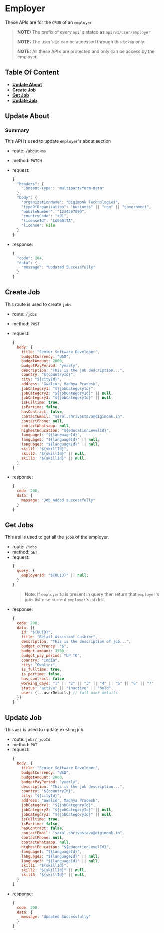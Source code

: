 # Employer

These APIs are for the `CRUD` of an `employer`

> **NOTE:** The prefix of every `api`' s stated as `api/v1/user/employer`
>
> **NOTE:** The user’s `id` can be accessed through this `token` only.
>
> **NOTE:** All these API’s are protected and only can be access by the employer.

## Table Of Content

- **[Update About](#update-about)**
- **[Create Job](#create-job)**
- **[Get Job](#get-jobs)**
- **[Update Job](#update-job)**

## Update About

### Summary

This API is used to update `employer`'s about section

- route: `/about-me`
- method: `PATCH`
- request:

  ```js
  {
    "headers": {
      "Content-Type": "multipart/form-data"
    },
    "body": {
      "organizationName": "Digimonk Technologies",
      "typeOfOrganization": "business" || "ngo" || "government",
      "mobileNumber": "1234567890",
      "countryCode": "+91",
      "licenseId": "LAS001TA",
      "license": File
    }
  }
  ```

- response:

  ```js
  {
    "code": 204,
    "data": {
      "message": "Updated Successfully"
    }
  }
  ```

## Create Job

This route is used to create `jobs`

- route: `/jobs`
- method: `POST`
- request:

  ```js
  {
    body: {
      title: "Senior Software Developer",
      budgetCurrency: "USD",
      budgetAmount: 2000,
      budgetPayPeriod: "yearly",
      description: "This is the job description...",
      country: "${countryId}",
      city: "${cityId}",
      address: "Gwalior, Madhya Pradesh",
      jobCategory1: "${jobCategoryId}",
      jobCategory2: "${jobCategoryId}" || null,
      jobCategory3: "${jobCategoryId}" || null,
      isFulltime: true,
      isPartime: false,
      hasContract: false,
      contactEmail: "saral.shrivastava@digimonk.in",
      contactPhone: null,
      contactWhatsapp: null,
      highestEducation: "${educationLevelId}",
      language1: "${languageId}",
      language2: "${languageId}" || null,
      language3: "${languageId}" || null,
      skill1: "${skillId}",
      skill2: "${skillId}" || null,
      skill3: "${skillId}" || null,
    }
  }
  ```

- response:
  ```js
  {
    code: 200,
    data: {
      message: "Job Added successfully"
    }
  }
  ```

## Get Jobs

This api is used to get all the `jobs` of the employer.
- route: `/jobs`
- method: `GET`
- request:
  ```js
  {
    query: {
      employerId: "${UUID}" || null;
    }
  }
  ```
  > Note: If `employerId` is present in query then return that `employer`'s jobs list else current `employer`'s job list. 
- response:
  ```js
  {
    code: 200,
    data: [{
      id: "${UUID}",
      title: "Retail Assistant Cashier",
      description: "This is the description of job...",
      budget_currency: "$",
      budget_amount: 3500,
      budget_pay_period: "UP TO",
      country: "India",
      city: "Gwalior",
      is_fulltime: true,
      is_partime: false,
      has_contract: false,
      working_days: "1" || "2" || "3" || "4" || "5" || "6" || "7"
      status: "active" || "inactive" || "hold",
      user: {...userDetails} // full user details
    }]
  }
  ```

## Update Job

This `api` is used to update existing job

- route: `jobs/:jobId`
- method: `PUT`
- request:
  ```js
  {
    body: {
      title: "Senior Software Developer",
      budgetCurrency: "USD",
      budgetAmount: 2000,
      budgetPayPeriod: "yearly",
      description: "This is the job description...",
      country: "${countryId}",
      city: "${cityId}",
      address: "Gwalior, Madhya Pradesh",
      jobCategory1: "${jobCategoryId}",
      jobCategory2: "${jobCategoryId}" || null,
      jobCategory3: "${jobCategoryId}" || null,
      isFulltime: true,
      isPartime: false,
      hasContract: false,
      contactEmail: "saral.shrivastava@digimonk.in",
      contactPhone: null,
      contactWhatsapp: null,
      highestEducation: "${educationLevelId}",
      language1: "${languageId}",
      language2: "${languageId}" || null,
      language3: "${languageId}" || null,
      skill1: "${skillId}",
      skill2: "${skillId}" || null,
      skill3: "${skillId}" || null,
    }
  }
  ```
- response:
  ```js
  {
    code: 200,
    data: {
      message: "Updated Successfully"
    }
  }
  ```
